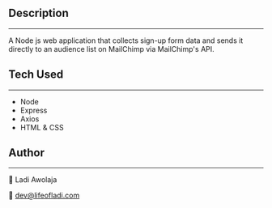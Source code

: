 ## Description

---

A Node js web application that collects sign-up form data and sends it directly to an audience list on MailChimp via MailChimp's API.

## Tech Used

---

- Node
- Express
- Axios
- HTML & CSS

## Author

---

:man: Ladi Awolaja

:email: dev@lifeofladi.com
